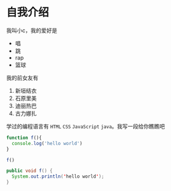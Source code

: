 # 自我介绍

我叫小c，我的爱好是 

* 唱
* 跳
* rap
* 篮球

我的前女友有

1. 新垣结衣
2. 石原里美
3. 迪丽热巴
4. 古力娜扎

学过的编程语言有 `HTML` `CSS` `JavaScript` `java`。我写一段给你瞧瞧吧

```javascript
function f(){
  console.log('hello world')
}

f()
```

```java
public void f() {
  System.out.println('hello world');
}
```
